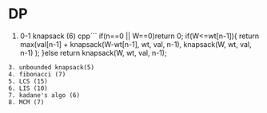 # DP
1. 0-1 knapsack (6)
cpp```
        if(n==0 || W==0)return 0;
        if(W<=wt[n-1]){
            return max(val[n-1] + knapsack(W-wt[n-1], wt, val, n-1), knapsack(W, wt, val, n-1) );
        }else return knapsack(W, wt, val, n-1);
```
3. unbounded knapsack(5)
4. fibonacci (7)
5. LCS (15)
6. LIS (10)
7. kadane's algo (6)
8. MCM (7)
